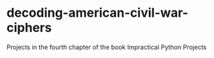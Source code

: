 # decoding-american-civil-war-ciphers
Projects in the fourth chapter of the book Impractical Python Projects
